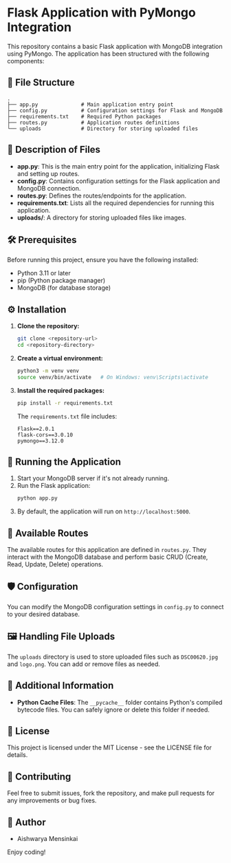 # Flask Application with PyMongo Integration

This repository contains a basic Flask application with MongoDB integration using PyMongo. The application has been structured with the following components:

## 📂 File Structure
```
.
├── app.py              # Main application entry point
├── config.py           # Configuration settings for Flask and MongoDB
├── requirements.txt    # Required Python packages
├── routes.py           # Application routes definitions
└── uploads             # Directory for storing uploaded files
```

## 📜 Description of Files

- **app.py**: This is the main entry point for the application, initializing Flask and setting up routes.
- **config.py**: Contains configuration settings for the Flask application and MongoDB connection.
- **routes.py**: Defines the routes/endpoints for the application.
- **requirements.txt**: Lists all the required dependencies for running this application.
- **uploads/**: A directory for storing uploaded files like images.

## 🛠️ Prerequisites

Before running this project, ensure you have the following installed:
- Python 3.11 or later
- pip (Python package manager)
- MongoDB (for database storage)

## ⚙️ Installation

1. **Clone the repository:**
   ```bash
   git clone <repository-url>
   cd <repository-directory>
   ```

2. **Create a virtual environment:**
   ```bash
   python3 -m venv venv
   source venv/bin/activate   # On Windows: venv\Scripts\activate
   ```

3. **Install the required packages:**
   ```bash
   pip install -r requirements.txt
   ```

   The `requirements.txt` file includes:
   ```
   Flask==2.0.1
   flask-cors==3.0.10
   pymongo==3.12.0
   ```

## 🚀 Running the Application

1. Start your MongoDB server if it's not already running.
2. Run the Flask application:
   ```bash
   python app.py
   ```
3. By default, the application will run on `http://localhost:5000`.

## 🔄 Available Routes

The available routes for this application are defined in `routes.py`. They interact with the MongoDB database and perform basic CRUD (Create, Read, Update, Delete) operations.

## 🛡️ Configuration

You can modify the MongoDB configuration settings in `config.py` to connect to your desired database.

## 🖼️ Handling File Uploads

The `uploads` directory is used to store uploaded files such as `DSC00620.jpg` and `logo.png`. You can add or remove files as needed.

## 🔧 Additional Information

- **Python Cache Files**: The `__pycache__` folder contains Python's compiled bytecode files. You can safely ignore or delete this folder if needed.

## 📑 License

This project is licensed under the MIT License - see the LICENSE file for details.

## 🤝 Contributing

Feel free to submit issues, fork the repository, and make pull requests for any improvements or bug fixes.

## 📝 Author

- Aishwarya Mensinkai

Enjoy coding!
